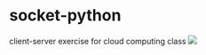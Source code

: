 # socket-python
client-server exercise for cloud computing class
<img src="https://media.giphy.com/media/xTiIzJSKB4l7xTouE8/giphy.gif" />
